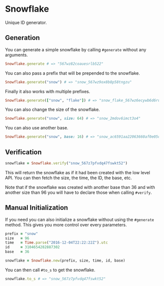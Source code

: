 # Snowflake

Unique ID generator.

## Generation

You can generate a simple snowflake by calling `#generate` without
any arguments.

```ruby
Snowflake.generate # => "567wz82coauesrlb522"
```

You can also pass a prefix that will be prepended to the snowflake.

```ruby
Snowflake.generate("snow") # => "snow_567wz9ox8b8p58tngzu"
```

Finally it also works with multiple prefixes.

```ruby
Snowflake.generate(["snow", "flake"]) # => "snow_flake_567wz6ecywb6d6ruor9"
```

You can also change the size of the snowflake.

```ruby
Snowflake.generate("snow", size: 64) # => "snow_2mdov6imct3o4"
```

You can also use another base.

```ruby
Snowflake.generate("snow", base: 16) # => "snow_ac6591aa22063660af0e05d4"
```

## Verification

```ruby
snowflake = Snowflake.verify("snow_567z7pfvdq47fswkt52")
```

This will return the snowflake as if it had been created with the low level API.
You can then fetch the size, the time, the ID, the base, etc.

Note that if the snowflake was created with another base than 36 and with another size than 96 you will have to declare those when calling `#verify`.

## Manual Initialization

If you need you can also initialize a snowflake without using the `#generate` method. This gives you more control over every parameters.

```ruby
prefix = "snow"
size   = 96
time   = Time.parse("2016-12-04T22:22:22Z").utc
id     = 3104654282887302
base   = 36

snowflake = Snowflake.new(prefix, size, time, id, base)
```

You can then call `#to_s` to get the snowflake.

```ruby
snowflake.to_s # => "snow_567z7pfvdq47fswkt52"
```